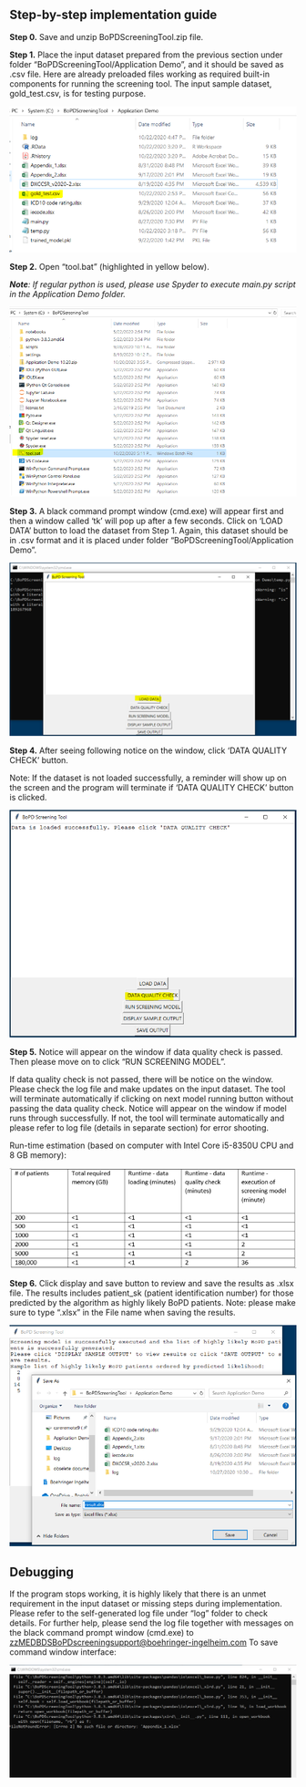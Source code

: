 
## Step-by-step implementation guide
 
 
**Step 0.** Save and unzip BoPDScreeningTool.zip file. 

**Step 1.** Place the input dataset prepared from the previous section under folder “BoPDScreeningTool/Application Demo”, and it should be saved as .csv file. 
Here are already preloaded files working as required built-in components for running the screening tool. The input sample dataset, gold_test.csv, is for testing purpose. 

![  ](images/step1.png)
 
**Step 2.** Open “tool.bat” (highlighted in yellow below).

***Note**: If regular python is used, please use Spyder to execute main.py script in the Application Demo folder.* 

![  ](images/step2.png)

**Step 3.** A black command prompt window (cmd.exe) will appear first and then a window called ‘tk’ will pop up after a few seconds. Click on ‘LOAD DATA’ button to load the dataset from Step 1. Again, this dataset should be in .csv format and it is placed under folder “BoPDScreeningTool/Application Demo”. 

![  ](images/step3.png)

**Step 4.**  After seeing following notice on the window, click ‘DATA QUALITY CHECK’ button.  

Note: If the dataset is not loaded successfully, a reminder will show up on the screen and the program will terminate if ‘DATA QUALITY CHECK’ button is clicked.

![  ](images/step4.png)
  
**Step 5.** Notice will appear on the window if data quality check is passed. Then please move on to click “RUN SCREENING MODEL”.  

If data quality check is not passed, there will be notice on the window. Please check the log file and make updates on the input dataset. The tool will terminate automatically if clicking on next model running button without passing the data quality check. Notice will appear on the window if model runs through successfully. If not, the tool will terminate automatically and please refer to log file (details in separate section) for error shooting. 

Run-time estimation (based on computer with Intel Core i5-8350U CPU and 8 GB memory):  
 
![  ](images/computingtime.png)


**Step 6.** Click display and save button to review and save the results as .xlsx file. The results includes patient_sk (patient identification number) for those predicted by the algorithm as highly likely BoPD patients. 
Note: please make sure to type “.xlsx” in the File name when saving the results. 
 
 ![  ](images/step6.png)
 
## Debugging
 
If the program stops working, it is highly likely that there is an unmet requirement in the input dataset or missing steps during implementation. Please refer to the self-generated log file under “log” folder to check details. 
For further help, please send the log file together with messages on the black command prompt window (cmd.exe) to zzMEDBDSBoPDscreeningsupport@boehringer-ingelheim.com
To save command window interface:
 
 ![  ](images/debug.png)


